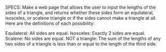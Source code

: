 SPECS:
Make a web page that allows the user to input the lengths of the sides of a triangle, and returns whether these sides form an equilateral, isosceles, or scalene triangle or if the sides cannot make a triangle at all. Here are the definitions of each possibility:

Equilateral: All sides are equal.
Isosceles: Exactly 2 sides are equal.
Scalene: No sides are equal.
NOT a triangle: The sum of the lengths of any two sides of a triangle is less than or equal to the length of the third side.
